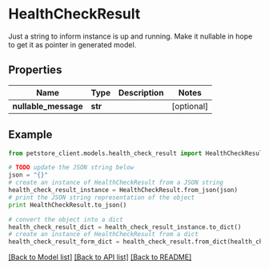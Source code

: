 # HealthCheckResult

Just a string to inform instance is up and running. Make it nullable in hope to get it as pointer in generated model.

## Properties

Name | Type | Description | Notes
------------ | ------------- | ------------- | -------------
**nullable_message** | **str** |  | [optional] 

## Example

```python
from petstore_client.models.health_check_result import HealthCheckResult

# TODO update the JSON string below
json = "{}"
# create an instance of HealthCheckResult from a JSON string
health_check_result_instance = HealthCheckResult.from_json(json)
# print the JSON string representation of the object
print HealthCheckResult.to_json()

# convert the object into a dict
health_check_result_dict = health_check_result_instance.to_dict()
# create an instance of HealthCheckResult from a dict
health_check_result_form_dict = health_check_result.from_dict(health_check_result_dict)
```
[[Back to Model list]](../README.md#documentation-for-models) [[Back to API list]](../README.md#documentation-for-api-endpoints) [[Back to README]](../README.md)


